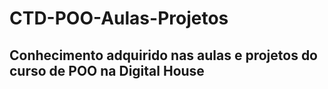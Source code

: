 # CTD-POO-Aulas-Projetos

## Conhecimento adquirido nas aulas e projetos do curso de POO na Digital House
